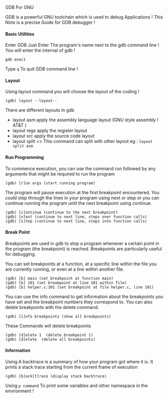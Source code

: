 
GDB For GNU


GDB is a powerful GNU toolchain which is used to debug Applications !
This Note is a precise Guide for GDB debugger !


#### Basic Utilities

Enter GDB
Just Enter The program's name next to the gdb command line ! You will enter the internal of gdb !
```shell
gdb exec1
```
Type `q` To quit GDB command line !


#### Layout

Using layout command you will choose the layout of the coding !
```
(gdb) layout --layout-- 
```

There are different layouts in gdb
- layout asm    apply the assembly language layout (GNU style assembly ! AT&T )
- layout regs         apply the register layout
- layout src          apply the source code layout
- layout split <>   This command can split with other layout 
eg : `layout split asm`


#### Run Programming

To commence execution, you can use the command run followed by any arguments that might be required to run the program
```shell
(gdb) [r]un args (start running program)  
```

The program will pause execution at the first breakpoint encountered. You could step through the lines in your program using next or step or you can continue running the program until the next breakpoint using continue.

```shell
(gdb) [c]ontinue (continue to the next breakpoint)  
(gdb) [n]ext (continue to next line, steps over function calls) 
(gdb) [s]tep (continue to next line, steps into function calls) 
```
#### Break Point

Breakpoints are used in gdb to stop a program whenever a certain point in the program (the breakpoint) is reached. Breakpoints are particularly useful for debugging. 


You can set breakpoints at a function, at a specific line within the file you are currently running, or even at a line within another file.
```shell
(gdb) [b] main (set breakpoint at function main)
(gdb) [b] 101 (set breakpoint at line 101 within file)
(gdb) [b] helper.c:101 (set breakpoint at file helper.c, line 101)  
```
You can use the info command to get information about the breakpoints you have set and the breakpoint numbers they correspond to. You can also delete breakpoints with the delete command.

```shell
(gdb) [i]nfo breakpoints (show all breakpoints)
```

These Commands will delete breakpoints
```
(gdb) [d]elete 1  (delete breakpoint 1)
(gdb) [d]elete  (delete all breakpoints)
```

#### Information

Using A backtrace is a summary of how your program got where it is. It prints a stack trace starting from the current frame of execution

```shell
(gdb) [b]ack[t]race (display stack backtrace)
```

Using `p command` To print some variables and other namespace in the environment !
